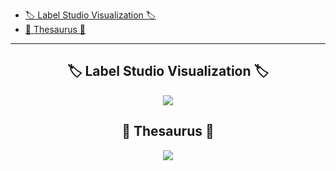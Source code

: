 - [🏷️ Label Studio Visualization 🏷️](#️-label-studio-visualization-️)
- [🔎 Thesaurus 🔎](#-thesaurus-)

---

<div align=center>

## 🏷️ Label Studio Visualization 🏷️

<img src="https://github.com/Zerohertz/Zerohertz/assets/42334717/999224af-3ac6-4f4f-a463-8632589834ad">
</div>


<div align=center>

## 🔎 Thesaurus 🔎

<img src="https://github.com/Zerohertz/Zerohertz/assets/42334717/27c55ed3-93c7-4d32-9b3b-5aa7a3d514b7">
</div>